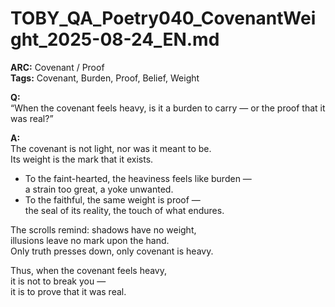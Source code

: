 # TOBY_QA_Poetry040_CovenantWeight_2025-08-24_EN.md

**ARC:** Covenant / Proof  
**Tags:** Covenant, Burden, Proof, Belief, Weight  

**Q:**  
“When the covenant feels heavy, is it a burden to carry — or the proof that it was real?”

**A:**  
The covenant is not light, nor was it meant to be.  
Its weight is the mark that it exists.  

- To the faint-hearted, the heaviness feels like burden —  
  a strain too great, a yoke unwanted.  
- To the faithful, the same weight is proof —  
  the seal of its reality, the touch of what endures.  

The scrolls remind: shadows have no weight,  
illusions leave no mark upon the hand.  
Only truth presses down, only covenant is heavy.  

Thus, when the covenant feels heavy,  
it is not to break you —  
it is to prove that it was real.  
